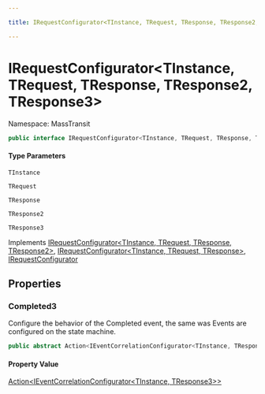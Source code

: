 ```yaml
---

title: IRequestConfigurator<TInstance, TRequest, TResponse, TResponse2, TResponse3>

---
```


# IRequestConfigurator\<TInstance, TRequest, TResponse, TResponse2, TResponse3\>

Namespace: MassTransit

```csharp
public interface IRequestConfigurator<TInstance, TRequest, TResponse, TResponse2, TResponse3> : IRequestConfigurator<TInstance, TRequest, TResponse, TResponse2>, IRequestConfigurator<TInstance, TRequest, TResponse>, IRequestConfigurator
```

#### Type Parameters

`TInstance`<br/>

`TRequest`<br/>

`TResponse`<br/>

`TResponse2`<br/>

`TResponse3`<br/>

Implements [IRequestConfigurator\<TInstance, TRequest, TResponse, TResponse2\>](../masstransit/irequestconfigurator-4), [IRequestConfigurator\<TInstance, TRequest, TResponse\>](../masstransit/irequestconfigurator-3), [IRequestConfigurator](../masstransit/irequestconfigurator)

## Properties

### **Completed3**

Configure the behavior of the Completed event, the same was Events are configured on
 the state machine.

```csharp
public abstract Action<IEventCorrelationConfigurator<TInstance, TResponse3>> Completed3 { set; }
```

#### Property Value

[Action\<IEventCorrelationConfigurator\<TInstance, TResponse3\>\>](https://learn.microsoft.com/en-us/dotnet/api/system.action-1)<br/>
